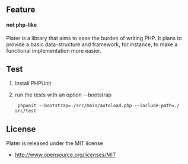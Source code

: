 Feature
--------

#### not php-like ####

Plater is a library that aims to ease the burden of writing PHP.
It plans to provide a basic data-structure and framework, 
for instance, to make a functional implementation more easier.

Test
--------

1. Install PHPUnit

2. run the tests with an option --bootstrap

        phpunit --bootstrap=./src/main/autoload.php --include-path=./ src/test

License
--------

Plater is released under the MIT license

* http://www.opensource.org/licenses/MIT
